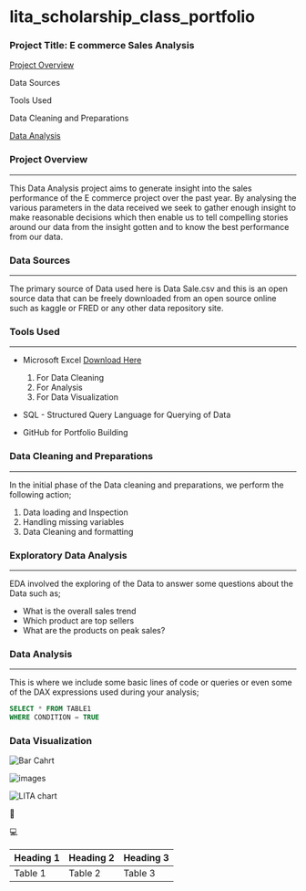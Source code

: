 # lita_scholarship_class_portfolio

### Project Title: E commerce Sales Analysis

[Project Overview](#project-overview)

Data Sources

Tools Used

Data Cleaning and Preparations

[Data Analysis](#data-analysis)


### Project Overview
---
This Data Analysis project aims to generate insight into the sales performance of the E commerce project over the past year. By analysing the various parameters in the data received we seek to gather enough insight to make reasonable decisions which then enable us to tell compelling stories around our data from the insight gotten and to know the best performance from our data.

### Data Sources
---
The primary source of Data used here is Data Sale.csv and this is an open source data that can be freely downloaded from an open source online such as kaggle or FRED or any other data repository site.

### Tools Used
---
- Microsoft Excel [Download Here](https://www.microsoft.com)
   1. For Data Cleaning
   2. For Analysis
   3. For Data Visualization

- SQL - Structured Query Language for Querying of Data
- GitHub for Portfolio Building

### Data Cleaning and Preparations
---
In the initial phase of the Data cleaning and preparations, we perform the following action;
1. Data loading and Inspection
2. Handling missing variables
3. Data Cleaning and formatting

### Exploratory Data Analysis
---
EDA involved the exploring of the Data to answer some questions about the Data such as;
- What is the overall sales trend
- Which product are top sellers
- What are the products on peak sales?

### Data Analysis
---
This is where we include some basic lines of code or queries or even some of the DAX expressions used during your analysis;

```SQL
SELECT * FROM TABLE1
WHERE CONDITION = TRUE
```

### Data Visualization

![Bar Cahrt](https://github.com/user-attachments/assets/bfab8ea1-24df-4577-a40a-1e53ceb43f93)


![images](https://github.com/user-attachments/assets/5b56b5af-a344-4f43-8d6b-410f29c97002)


![LITA chart](https://github.com/user-attachments/assets/c74755a9-7779-4597-bc54-0d6abb1ecf45)


🥇

💻

|Heading 1|Heading 2|Heading 3|
|---------|---------|---------|
|Table 1|Table 2|Table 3|
